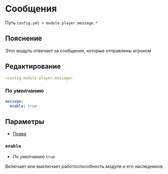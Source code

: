 # Сообщения
Путь `config.yml > module.player.message.*`

## Пояснение
Этот модуль отвечает за сообщения, которые отправлены игроком

## Редактирование
```yaml
<config.module.player.message>
```

### По умолчанию
```yaml
message:
  enable: true
```

## Параметры

- [Права](/en/permissions/module/player/message/)

### `enable`
- По умолчанию `true`

Включает или выключает работоспособность модуля и его наследников